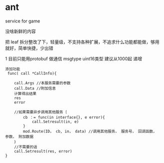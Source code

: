 # ant
service for game

没啥新鲜的内容

把 leaf 拆分整改了下，轻量级，不支持各种扩展，不追求什么功能都能做，够用就好，简单快捷，少出错

1 目前只能用protobuf 做通信
	msgtype uint16类型  建议从1000起 递增
	
	添加功能 
	 func( call *CallInfo){
		
		call.Args //本服务需要的参数
		call.Data //附加信息
		计算得出结果
		res 
		error
		
		//如果需要异步调用其他服务｛
			cb ：= func(in interface{}, e error){
				call.Setresult(in, e)
			}
			mod.Route(ID， cb, in， data) //调用其他服务， 服务号， 回调函数， 参数， 附加数据
		｝
		//不需要的话
		call.Setresult(res, error)
	}
